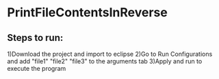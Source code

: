 # PrintFileContentsInReverse

Steps to run:
----------------------------

1)Download the project and import to eclipse
2)Go to Run Configurations and add "file1" "file2" "file3" to the arguments tab
3)Apply and run to execute the program
